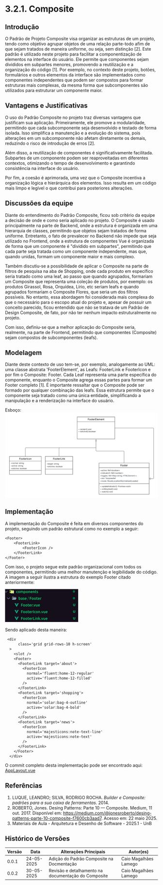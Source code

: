 # 3.2.1. Composite


## Introdução

O Padrão de Projeto Composite visa organizar as estruturas de um projeto, tendo como objetivo agrupar objetos de uma relação parte-todo afim de que sejam tratados de maneira uniforme, ou seja, sem distinção [2]. Este padrão é utilizado neste projeto para facilitar a componentização de elementos na interface do usuário. Ele permite que componentes sejam divididos em subpartes menores, promovendo a reutilização e a organização do código [1]. Por exemplo, no contexto deste projeto, botões, formulários e outros elementos da interface são implementados como componentes independentes que podem ser compostos para formar estruturas mais complexas, da mesma forma que subcomponentes são utilizados para estruturar um componente maior.    

## Vantagens e Justificativas

O uso do Padrão Composite no projeto traz diversas vantagens que justificam sua aplicação. Primeiramente, ele promove a modularidade, permitindo que cada subcomponente seja desenvolvido e testado de forma isolada. Isso simplifica a manutenção e a evolução do sistema, pois alterações em um subcomponente não afetam diretamente os demais, reduzindo o risco de introdução de erros [2].

Além disso, a reutilização de componentes é significativamente facilitada. Subpartes de um componente podem ser reaproveitadas em diferentes contextos, otimizando o tempo de desenvolvimento e garantindo consistência na interface do usuário.

Por fim, a coesão é aprimorada, uma vez que o Composite incentiva a organização lógica e hierárquica dos elementos. Isso resulta em um código mais limpo e legível o que contribui para posteriores alterações.

## Discussões da equipe

Diante do entendimento do Padrão Composite, ficou sob critério da equipe a decisão de onde e como seria aplicado no projeto. O Composite é usado principalmente na parte de Backend, onde a estrutura é organizada em uma hierarquia de classes, permitindo que objetos sejam tratados de forma uniforme. Entretanto, o fato de prevalecer no Backend não impede que seja utilizado no Frontend, onde a estrutura de componentes Vue é organizada de forma que um componente é "dividido em subpartes", permitindo que cada parte seja tratada como um componente independente, mas que, quando unidas, formam um componente maior e mais complexo.

Também discutiu-se a possibilidade de aplicar o Composite na parte de filtros de pesquisa na aba de Shopping, onde cada produto em específico seria tratado como uma leaf, ao passo que quando agrupados, formariam um Composite que representa uma coleção de produtos, por exemplo: os produtos Girassol, Rosa, Orquídea, Lírio, etc seriam leafs e quando agrupados formariam o Composite Flores, que seria um dos filtros possíveis. No entanto, essa abordagem foi considerada mais complexa do que o necessário para o escopo atual do projeto e, apesar de possuir um conceito parecido, ficou entendido que não se tratava de um Padrão de Design Composite, de fato, por não ter nenhum impacto estruturalmente no projeto.

Com isso, definiu-se que a melhor aplicação do Composite seria, realmente, na parte de Frontend, permitindo que componentes (Composite) sejam compostos de subcomponentes (leafs).

## Modelagem

Diante deste contexto de uso tem-se, por exemplo, analogamente ao UML: uma classe abstrata 'FooterElement', as Leafs: FooterLink e FooterIcon e por fim o Composite: Footer. Cada Leaf representa uma parte específica do componente, enquanto o Composite agrega essas partes para formar um Footer completo [1]. É importante ressaltar que o Composite pode ser formado por qualquer combinação das leafs. Essa estrutura permite que o componente seja tratado como uma única entidade, simplificando a manipulação e a renderização na interface do usuário.

Esboço:
![UML Composite](../../assets/compositeDiagram.png)

## Implementação
A implementação do Composite é feita em diversos componentes do projeto, seguindo um padrão estrutural como no exemplo a seguir:

```vue
<Footer>
    <FooterLink>
        <FooterIcon />
    </FooterLink>
</Footer>
```
Com isso, o projeto segue este padrão organizacional com todos os componentes, permitindo uma melhor manutenção e legibilidade do código. A imagem a seguir ilustra a estrutura do exemplo Footer citado anteriormente:

[![UML Composite](../../assets/FooterComposite.png)](https://github.com/UnBArqDsw2025-1-Turma02/2025.1-T02-G3_PlanteVcMesmo_Entrega_03/blob/dev/frontend/src/layouts/AppLayout.vue)

Sendo aplicado desta maneira:

```vue
 <div
      class='grid grid-rows-10 h-screen'
  >
    <slot />
    <Footer>
      <FooterLink target='about'>
        <FooterIcon
          normal='fluent:home-12-regular'
          active='fluent:home-12-filled'
        />
      </FooterLink>
      <FooterLink target='shopping'>
        <FooterIcon
          normal='solar:bag-4-outline'
          active='solar:bag-4-bold'
        />
      </FooterLink>
      <FooterLink target='news'>
        <FooterIcon
          normal='majesticons:note-text-line'
          active='majesticons:note-text'
        />
      </FooterLink>
    </Footer>
  </div>
```
O commit completo desta implementação pode ser encontrado aqui: [AppLayout.vue](https://github.com/UnBArqDsw2025-1-Turma02/2025.1-T02-G3_PlanteVcMesmo_Entrega_03/commit/304e3f4f1087c6e578c69702039e3648be0f9591)

## Referências

1. LUQUE, LEANDRO; SILVA, RODRIGO ROCHA. *Builder e Composite: padrões para a sua caixa de ferramentas*. 2014.
2. ROBERTO, Jones. Desing Patterns: Parte 10 — Composite. Medium, 11 out. 2017. Disponível em: <https://medium.com/@jonesroberto/desing-patterns-parte-10-composite-f7600cb3aad7>. Acesso em: 22 maio 2025.
3. Materiais de Aula - Arquitetura e Desenho de Software - 2025.1 - UnB


## Histórico de Versões

| Versão | Data       | Alterações Principais                             | Autor(es)        |
|--------|------------|---------------------------------------------------| ---------------- |
| 0.0.1  | 24-05-2025 | Adição do Padrão Composite na Docmentação         | Caio Magalhães Lamego
| 0.0.2  | 30-05-2025 | Revisão e detalhamento na documentação do Composite   | Caio Magalhães Lamego |
